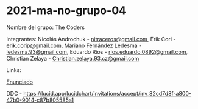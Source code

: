 # 2021-ma-no-grupo-04

Nombre del grupo: The Coders

Integrantes:
Nicolás Androchuk - nitraceros@gmail.com,
Erik Cori - erik.corip@gmail.com,
Mariano Fernández Ledesma - ledesma.93@gmail.com,
Eduardo Ríos - rios.eduardo.0892@gmail.com,
Christian Zelaya - Christian.zelaya.93.cz@gmail.com

Links:

[Enunciado](https://aulasvirtuales.frba.utn.edu.ar/pluginfile.php/918221/mod_resource/content/1/TP%20DDS%202021.pdf)

DDC - https://lucid.app/lucidchart/invitations/accept/inv_82cd7d8f-a800-47b0-9014-c87b805585a1
